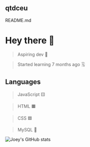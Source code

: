 ## qtdceu
README.md

# Hey there 👋

> Aspiring dev 💼

> Started learning 7 months ago 🗓️

## Languages 

> JavaScript 🟨

> HTML 🟧

> CSS 🟦

> MySQL 🐬

![Joey's GitHub stats](https://github-readme-stats.vercel.app/api?username=qtdceu&count_private=true)
